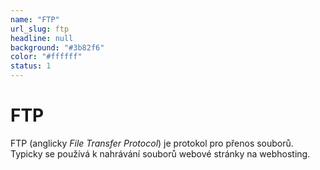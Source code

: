 ```yaml
---
name: "FTP"
url_slug: ftp
headline: null
background: "#3b82f6"
color: "#ffffff"
status: 1
---
```


# FTP

FTP (anglicky <i lang="en">File Transfer Protocol</i>) je protokol pro přenos souborů. Typicky se používá k nahrávání souborů webové stránky na webhosting.
